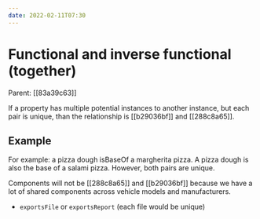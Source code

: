 ```yaml
---
date: 2022-02-11T07:30
---
```


# Functional and inverse functional (together)
Parent: [[83a39c63]]

If a property has multiple potential instances to another instance, but each pair is unique, than the relationship is [[b29036bf]] and [[288c8a65]]. 

## Example 

For example: a pizza dough isBaseOf a margherita pizza. A pizza dough is also the base of a salami pizza.  However, both pairs are unique.

Components will not be [[288c8a65]] and [[b29036bf]] because we have a lot of shared components across vehicle models and manufacturers.

- `exportsFile` or `exportsReport` (each file would be unique)
